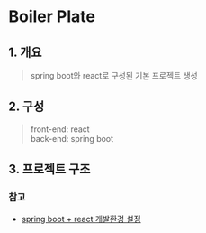 # Boiler Plate


## 1. 개요
> spring boot와 react로 구성된 기본 프로젝트 생성

## 2. 구성
>   front-end: react <br/>
>   back-end: spring boot

## 3. 프로젝트 구조


### 참고 
 - [spring boot + react 개발환경 설정](https://velog.io/@cho876/SpringBoot-%ED%94%84%EB%A1%9C%EC%A0%9D%ED%8A%B8-%EC%95%88%EC%97%90-React-%ED%94%84%EB%A1%9C%EC%A0%9D%ED%8A%B8-%EB%84%A3%EA%B8%B0)
